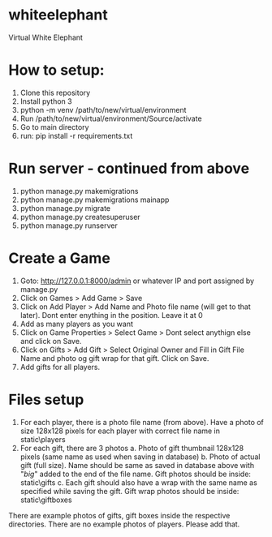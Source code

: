 # whiteelephant
Virtual White Elephant

# How to setup:
1. Clone this repository
2. Install python 3
3. python -m venv /path/to/new/virtual/environment
4. Run /path/to/new/virtual/environment/Source/activate
5. Go to main directory 
6. run: pip install -r requirements.txt

# Run server - continued from above
1. python manage.py makemigrations
2. python manage.py makemigrations mainapp
3. python manage.py migrate
4. python manage.py createsuperuser
5. python manage.py runserver

# Create a Game
1. Goto:  http://127.0.0.1:8000/admin or whatever IP and port assigned by manage.py
2. Click on Games > Add Game > Save
3. Click on Add Player > Add Name and Photo file name (will get to that later). Dont enter enything in the position. Leave it at 0
4. Add as many players as you want
5. Click on Game Properties > Select Game > Dont select anythign else and click on Save.
6. Click on Gifts > Add Gift > Select Original Owner and Fill in Gift File Name and photo og gift wrap for that gift. Click on Save.
7. Add gifts for all players.

# Files setup
1. For each player, there is a photo file name (from above). Have a photo of size 128x128 pixels for each player with correct file name in static\players
2. For each gift, there are 3 photos
  a. Photo of gift thumbnail 128x128 pixels (same name as used when saving in database)
  b. Photo of actual gift (full size). Name should be same as saved in database above with "_big_" added to the end of the file name. Gift photos should be inside: static\gifts
  c. Each gift should also have a wrap with the same name as specified while saving the gift. Gift wrap photos should be inside: static\giftboxes

There are example photos of gifts, gift boxes inside the respective directories. There are no example photos of players. Please add that.

